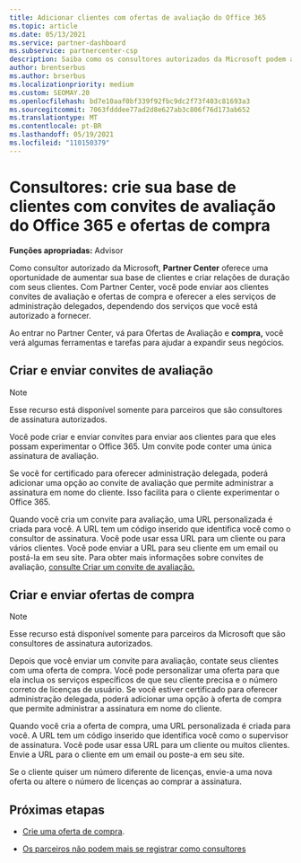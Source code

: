 ```yaml
---
title: Adicionar clientes com ofertas de avaliação do Office 365
ms.topic: article
ms.date: 05/13/2021
ms.service: partner-dashboard
ms.subservice: partnercenter-csp
description: Saiba como os consultores autorizados da Microsoft podem aumentar suas assinaturas do Office 365. Crie e envie convites de avaliação do Office 365 e ofertas de compra para clientes.
author: brentserbus
ms.author: brserbus
ms.localizationpriority: medium
ms.custom: SEOMAY.20
ms.openlocfilehash: bd7e10aaf0bf339f92fbc9dc2f73f403c81693a3
ms.sourcegitcommit: 7063fdddee77ad2d8e627ab3c806f76d173ab652
ms.translationtype: MT
ms.contentlocale: pt-BR
ms.lasthandoff: 05/19/2021
ms.locfileid: "110150379"
---
```

# <a name="advisors-build-your-client-base-with-office-365-trial-invitations-and-purchase-offers"></a>Consultores: crie sua base de clientes com convites de avaliação do Office 365 e ofertas de compra


**Funções apropriadas:** Advisor


Como consultor autorizado da Microsoft, **Partner Center** oferece uma oportunidade de aumentar sua base de clientes e criar relações de duração com seus clientes. Com Partner Center, você pode enviar aos clientes convites de avaliação e ofertas de compra e oferecer a eles serviços de administração delegados, dependendo dos serviços que você está autorizado a fornecer.

Ao entrar no Partner Center, vá para Ofertas de Avaliação e **compra,** você verá algumas ferramentas e tarefas para ajudar a expandir seus negócios.

## <a name="create-and-send-trial-invitations"></a>Criar e enviar convites de avaliação

> [!NOTE]
> Esse recurso está disponível somente para parceiros que são consultores de assinatura autorizados.

Você pode criar e enviar convites para enviar aos clientes para que eles possam experimentar o Office 365. Um convite pode conter uma única assinatura de avaliação.

Se você for certificado para oferecer administração delegada, poderá adicionar uma opção ao convite de avaliação que permite administrar a assinatura em nome do cliente. Isso facilita para o cliente experimentar o Office 365.

Quando você cria um convite para avaliação, uma URL personalizada é criada para você. A URL tem um código inserido que identifica você como o consultor de assinatura. Você pode usar essa URL para um cliente ou para vários clientes. Você pode enviar a URL para seu cliente em um email ou postá-la em seu site.
Para obter mais informações sobre convites de avaliação, [consulte Criar um convite de avaliação.](advisors-create-a-trial-invitation.md)

## <a name="create-and-send-purchase-offers"></a>Criar e enviar ofertas de compra

> [!NOTE]
> Esse recurso está disponível somente para parceiros da Microsoft que são consultores de assinatura autorizados.

Depois que você enviar um convite para avaliação, contate seus clientes com uma oferta de compra. Você pode personalizar uma oferta para que ela inclua os serviços específicos de que seu cliente precisa e o número correto de licenças de usuário. Se você estiver certificado para oferecer administração delegada, poderá adicionar uma opção à oferta de compra que permite administrar a assinatura em nome do cliente.

Quando você cria a oferta de compra, uma URL personalizada é criada para você. A URL tem um código inserido que identifica você como o supervisor de assinatura. Você pode usar essa URL para um cliente ou muitos clientes. Envie a URL para o cliente em um email ou poste-a em seu site.

Se o cliente quiser um número diferente de licenças, envie-a uma nova oferta ou altere o número de licenças ao comprar a assinatura.

## <a name="next-steps"></a>Próximas etapas

- [Crie uma oferta de compra](advisor-create-a-purchase-offer.md).

- [Os parceiros não podem mais se registrar como consultores](advisors-no-csp.md)
